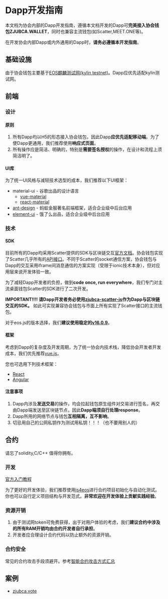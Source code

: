 # Dapp开发指南
本文档为协会内部的Dapp开发指南，遵循本文档开发的Dapp可**完美接入协会钱包ZJUBCA.WALLET**，同时也兼容主流钱包(如Scatter,MEET.ONE等)。

在开发协会内部Dapp或内外通用的Dapp时，**请务必遵循本开发指南**。

## 基础设施
由于协会钱包主要基于[EOS麒麟测试网(kylin testnet)](https://github.com/cryptokylin/CryptoKylin-Testnet/blob/master/README_CN.md)。Dapp应优先适配kylin测试网。

## 前端
### 设计
#### 原则
1. 所有Dapp均以H5的形态接入协会钱包，因此Dapp**应优先适配移动端**。为了使Dapp更通用，我们推荐使用**响应式页面**。
2. 所有操作应是简洁、明确的，特别是**需要签名授权**的操作，在设计和流程上须简洁明了。

#### UI库
为了统一UI风格与减轻技术选型的成本，我们推荐以下UI框架：
- material-ui - 谷歌出品的设计语言
  - [vue-material](https://vuematerial.io)
  - [react-material](https://material-ui.com)
- [ant-design](https://ant.design/index-cn) - 蚂蚁金服著名前端框架，适合企业级中后台应用
- [element-ui](https://element.eleme.io/) - 饿了么出品，适合企业级中后台应用

### 技术
#### SDK
目前所有的Dapp均采用Scatter提供的SDK与区块链交互[官方文档](https://get-scatter.com/docs/getting-started)。协会钱包实现了Scatter几乎所有的[API接口](https://github.com/Blockchain-zju/zjubca.wallet#scatter-api-%E5%85%BC%E5%AE%B9scatterjs)。不同于Scatter的socket通信方案，协会钱包与Dapp的交互采用iframe间消息通信的方案实现（受限于ionic技术本身），但对应用层来说开发体验一致。

为了减轻Dapp开发者的负担，做到**code once, run everywhere**，我们专门对主流桌面钱包Scatter的SDK进行了二次开发。

**IMPORTANT!!!! 请Dapp开发者务必使用[zjubca-scatter-js](https://github.com/Blockchain-zju/zjubca-scatter-js)作为Dapp与区块链交互的SDK。** 如此可实现兼容协会钱包与市面上所有实现了Scatter接口的主流钱包。

对于eos.js的版本选择，我们**建议使用稳定的[v16.0.9](https://github.com/EOSIO/eosjs/tree/v16.0.9)**。

#### 框架
考虑到Dapp的复杂度及开发周期，为了统一协会内技术栈，降低协会开发者开发成本，我们优先推荐[vue.js](https://cn.vuejs.org/)。

您也可选用下列技术框架：

- [React](https://reactjs.org/)
- [Angular](https://angular.io/)

#### 注意事项
1. Dapp内涉及**发送交易**的操作，均会拉起钱包原生组件对交易进行签名，再交由Dapp端发送至区块链节点，因此**Dapp端须自行处理response**。
2. Dapp所用的网络节点与钱包**互相隔离，互不影响**。
3. 切忌用自己的公网私钥作为测试用私钥！！！（也不要用别人的）

## 合约
请忘了solidity,C/C++ 值得你拥有。

### 开发
[官方入门教程](https://developers.eos.io/eosio-home/docs)

为了更好的开发体验，我们推荐使用[js4eos](https://github.com/itleaks/js4eos/blob/master/README_zh.md)进行合约项目初始化与自动化测试。你也可以自行定义项目结构与开发范式。**非常欢迎在开发体验上贡献实践经验**。

### 资源开销
1. 由于测试网token可免费获得，出于对用户体验的考虑，我们**建议合约中涉及的所有RAM开销均由合约开发者自行承担**。
2. 开发者应合理设计合约代码以防止额外的资源开销。

### 合约安全
常见的合约攻击手段须避开。参考[智能合约攻击方式汇总](https://mp.weixin.qq.com/s?__biz=MzU1NDc3NDI5MQ==&mid=2247484619&idx=1&sn=1b3c2817487b52e5c68c06fbade72bb8&chksm=fbdf3eb7cca8b7a17daefa6ca01700a2df9afc0c0b697693f93d8194d4c6077b0ba0ab1b0a45&mpshare=1&scene=1&srcid=1110ESYf047WrCIqSVs1hRk7#rd)

## 案例
- [zjubca.vote](https://github.com/Blockchain-zju/zjubca.vote)

